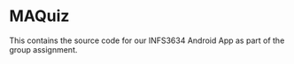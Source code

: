 # MAQuiz

This contains the source code for our INFS3634 Android App as part of the group assignment. 
